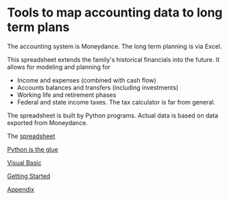 # Tools to map accounting data to long term plans

The accounting system is Moneydance.  The long term planning is via Excel.

This spreadsheet extends the family's historical financials into the future.  It allows for modeling and planning for 

- Income and expenses (combined with cash flow)
- Accounts balances and transfers (including investments)
- Working life and retirement phases
- Federal and state income taxes. The tax calculator is far from general.

The spreadsheet is built by Python programs.  Actual data is based on data exported from Moneydance.

The [spreadsheet](fcast.md)

[Python is the glue](./python.md)

[Visual Basic](vba_index.md)

[Getting Started](setup.md)

[Appendix](appendix.md)